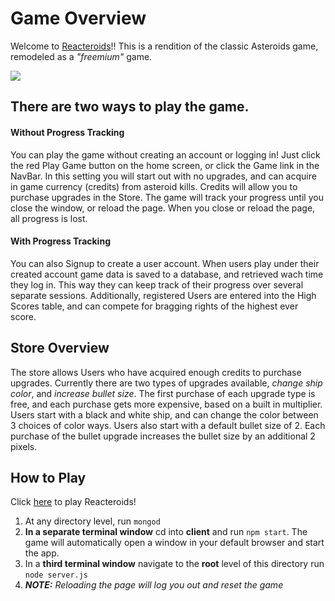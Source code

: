 # Game Overview

Welcome to [Reacteroids](https://project3-reacteroids.herokuapp.com/)!! This is a rendition of the classic Asteroids game, remodeled as a _"freemium"_ game. 

![](client/public/Reacteroids.gif)

## There are two ways to play the game.

#### Without Progress Tracking
You can play the game without creating an account or logging in! Just click the red Play Game button on the home screen, or click the Game link in the NavBar. In this setting you will start out with no upgrades, and can acquire in game currency (credits) from asteroid kills. Credits will allow you to purchase upgrades in the Store. The game will track your progress until you close the window, or reload the page. When you close or reload the page, all progress is lost.

#### With Progress Tracking
You can also Signup to create a user account. When users play under their created account game data is saved to a database, and retrieved wach time they log in. This way they can keep track of their progress over several separate sessions. Additionally, registered Users are entered into the High Scores table, and can compete for bragging rights of the highest ever score.

## Store Overview
The store allows Users who have acquired enough credits to purchase upgrades. Currently there are two types of upgrades available, _change ship color_, and _increase bullet size_. The first purchase of each upgrade type is free, and each purchase gets more expensive, based on a built in multiplier. Users start with a black and white ship, and can change the color between 3 choices of color ways. Users also start with a default bullet size of 2. Each purchase of the bullet upgrade increases the bullet size by an additional 2 pixels. 

## How to Play

Click [here](https://project3-reacteroids.herokuapp.com) to play Reacteroids!

1. At any directory level, run `mongod`
1. **In a separate terminal window** cd into **client** and run `npm start`. The game will automatically open a window in your default browser and start the app.
1. In a **third terminal window** navigate to the **root** level of this directory run `node server.js`
1. _**NOTE:** Reloading the page will log you out and reset the game_

